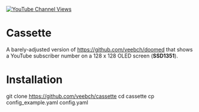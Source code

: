 
[![YouTube Channel Views](https://img.shields.io/youtube/channel/views/UCz5BOU9J9pB_O0B8-rDjCWQ?label=YouTube&style=social)](https://www.youtube.com/channel/UCz5BOU9J9pB_O0B8-rDjCWQ)

# Cassette

A barely-adjusted version of https://github.com/veebch/doomed that shows a YouTube subscriber number on a 128 x 128 OLED screen (**SSD1351**).

# Installation

  git clone https://github.com/veebch/cassette
  cd cassette
  cp config_example.yaml config.yaml
